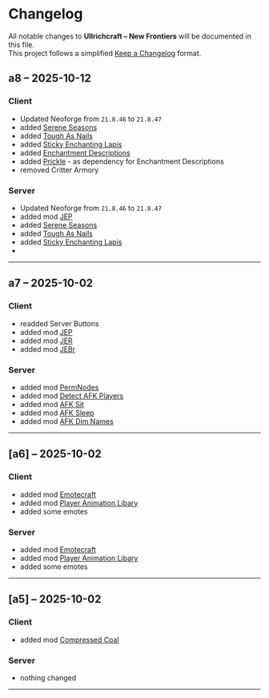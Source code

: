 # Changelog
All notable changes to **Ullrichcraft – New Frontiers** will be documented in this file.  
This project follows a simplified [Keep a Changelog](https://keepachangelog.com/) format.

## a8 – 2025-10-12
### Client
- Updated Neoforge from `21.8.46` to `21.8.47`
- added [Serene Seasons](https://modrinth.com/mod/serene-seasons)
- added [Tough As Nails](https://modrinth.com/mod/tough-as-nails)
- added [Sticky Enchanting Lapis](https://modrinth.com/mod/sticky-enchanting-lapis)
- added [Enchantment Descriptions](https://modrinth.com/mod/enchantment-descriptions)
- added [Prickle](https://modrinth.com/mod/prickle) - as dependency for Enchantment Descriptions
- removed Critter Armory

### Server
- Updated Neoforge from `21.8.46` to `21.8.47`
- added mod [JEP](https://modrinth.com/mod/just-enough-professions-jep)
- added [Serene Seasons](https://modrinth.com/mod/serene-seasons)
- added [Tough As Nails](https://modrinth.com/mod/tough-as-nails)
- added [Sticky Enchanting Lapis](https://modrinth.com/mod/sticky-enchanting-lapis)
- 
---

## a7 – 2025-10-02
### Client
- readded Server Buttons
- added mod [JEP](https://modrinth.com/mod/just-enough-professions-jep)
- added mod [JER](https://modrinth.com/mod/just-enough-resources-jer)
- added mod [JEBr](https://modrinth.com/mod/justenoughbreeding)

### Server
- added mod [PermNodes](https://github.com/CptGummiball/PermNodes)
- added mod [Detect AFK Players](https://modrinth.com/datapack/detect-afk)
- added mod [AFK Sit](https://modrinth.com/datapack/afk-sit)
- added mod [AFK Sleep](https://modrinth.com/datapack/afk-sleep)
- added mod [AFK Dim Names](https://modrinth.com/datapack/afk-dim-names)

---

## [a6] – 2025-10-02
### Client
- added mod [Emotecraft](https://modrinth.com/mod/emotecraft)
- added mod [Player Animation Libary](https://modrinth.com/mod/player-animation-library)
- added some emotes

### Server
- added mod [Emotecraft](https://modrinth.com/mod/emotecraft)
- added mod [Player Animation Libary](https://modrinth.com/mod/player-animation-library)
- added some emotes


---

## [a5] – 2025-10-02
### Client
- added mod [Compressed Coal](https://modrinth.com/mod/dievos-compressed-coal)

### Server
- nothing changed

---
